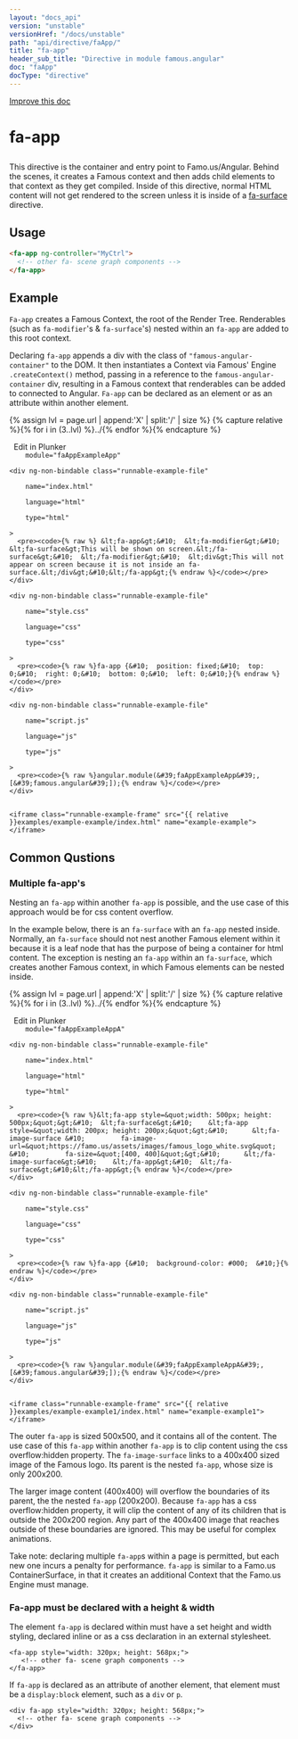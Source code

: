 ```yaml
---
layout: "docs_api"
version: "unstable"
versionHref: "/docs/unstable"
path: "api/directive/faApp/"
title: "fa-app"
header_sub_title: "Directive in module famous.angular"
doc: "faApp"
docType: "directive"
---
```


<div class="improve-docs">
  <a href='https://github.com/Famous/famous-angular/edit/master/src/scripts/directives/fa-app.js#L1'>
    Improve this doc
  </a>
</div>





<h1 class="api-title">

  fa-app



</h1>





This directive is the container and entry point to Famo.us/Angular.  Behind the scenes,
it creates a Famous context and then adds child elements
to that context as they get compiled.  Inside of this directive,
normal HTML content will not get rendered to the screen unless
it is inside of a <a href="../../../api/directive/faSurface/">fa-surface</a> directive.






  
<h2 id="usage">Usage</h2>
  
```html
<fa-app ng-controller="MyCtrl">
  <!-- other fa- scene graph components -->
</fa-app>
```
  
  

  



<h2 id="example">Example</h2><p><code>Fa-app</code> creates a Famous Context, the root of the Render Tree.  Renderables (such as <code>fa-modifier</code>&#39;s &amp; <code>fa-surface</code>&#39;s) nested within an <code>fa-app</code> are added to this root context.  </p>
<p>Declaring <code>fa-app</code> appends a div with the class of <code>&quot;famous-angular-container&quot;</code> to the DOM.  It then instantiates a Context via Famous&#39; Engine <code>.createContext()</code> method, passing in a reference to the <code>famous-angular-container</code> div, resulting in a Famous context that renderables can be added to connected to Angular.  <code>Fa-app</code> can be declared as an element or as an attribute within another element.  </p>
<p>

{% assign lvl = page.url | append:'X' | split:'/' | size %}
{% capture relative %}{% for i in (3..lvl) %}../{% endfor %}{% endcapture %}

<div>
  <a ng-click="openPlunkr('{{ relative }}examples/example-example')" class="btn pull-right">
    <i class="glyphicon glyphicon-edit">&nbsp;</i>
    Edit in Plunker</a>
  <div class="runnable-example" path="examples/example-example"
      
        module="faAppExampleApp"
      
  >

   
    <div ng-non-bindable class="runnable-example-file"
      
        name="index.html"
      
        language="html"
      
        type="html"
      
    >
      <pre><code>{% raw %} &lt;fa-app&gt;&#10;  &lt;fa-modifier&gt;&#10;    &lt;fa-surface&gt;This will be shown on screen.&lt;/fa-surface&gt;&#10;  &lt;/fa-modifier&gt;&#10;  &lt;div&gt;This will not appear on screen because it is not inside an fa-surface.&lt;/div&gt;&#10;&lt;/fa-app&gt;{% endraw %}</code></pre>
    </div>
  
    <div ng-non-bindable class="runnable-example-file"
      
        name="style.css"
      
        language="css"
      
        type="css"
      
    >
      <pre><code>{% raw %}fa-app {&#10;  position: fixed;&#10;  top: 0;&#10;  right: 0;&#10;  bottom: 0;&#10;  left: 0;&#10;}{% endraw %}</code></pre>
    </div>
  
    <div ng-non-bindable class="runnable-example-file"
      
        name="script.js"
      
        language="js"
      
        type="js"
      
    >
      <pre><code>{% raw %}angular.module(&#39;faAppExampleApp&#39;, [&#39;famous.angular&#39;]);{% endraw %}</code></pre>
    </div>
  

    <iframe class="runnable-example-frame" src="{{ relative }}examples/example-example/index.html" name="example-example"></iframe>
  </div>
</div>


</p>
<h2 id="common-qustions">Common Qustions</h2>
<h3 id="multiple-fa-app-s">Multiple fa-app&#39;s</h3>
<p>Nesting an <code>fa-app</code> within another <code>fa-app</code> is possible, and the use case of this approach would be for css content overflow.</p>
<p>In the example below, there is an <code>fa-surface</code> with an <code>fa-app</code> nested inside.  Normally, an <code>fa-surface</code> should not nest another Famous element within it because it is a leaf node that has the purpose of being a container for html content.  The exception is nesting an <code>fa-app</code> within an <code>fa-surface</code>, which creates another Famous context, in which Famous elements can be nested inside.</p>
<p> 

{% assign lvl = page.url | append:'X' | split:'/' | size %}
{% capture relative %}{% for i in (3..lvl) %}../{% endfor %}{% endcapture %}

<div>
  <a ng-click="openPlunkr('{{ relative }}examples/example-example1')" class="btn pull-right">
    <i class="glyphicon glyphicon-edit">&nbsp;</i>
    Edit in Plunker</a>
  <div class="runnable-example" path="examples/example-example1"
      
        module="faAppExampleAppA"
      
  >

   
    <div ng-non-bindable class="runnable-example-file"
      
        name="index.html"
      
        language="html"
      
        type="html"
      
    >
      <pre><code>{% raw %}&lt;fa-app style=&quot;width: 500px; height: 500px;&quot;&gt;&#10;  &lt;fa-surface&gt;&#10;    &lt;fa-app style=&quot;width: 200px; height: 200px;&quot;&gt;&#10;      &lt;fa-image-surface &#10;         fa-image-url=&quot;https://famo.us/assets/images/famous_logo_white.svg&quot; &#10;         fa-size=&quot;[400, 400]&quot;&gt;&#10;      &lt;/fa-image-surface&gt;&#10;    &lt;/fa-app&gt;&#10;  &lt;/fa-surface&gt;&#10;&lt;/fa-app&gt;{% endraw %}</code></pre>
    </div>
  
    <div ng-non-bindable class="runnable-example-file"
      
        name="style.css"
      
        language="css"
      
        type="css"
      
    >
      <pre><code>{% raw %}fa-app {&#10;  background-color: #000;  &#10;}{% endraw %}</code></pre>
    </div>
  
    <div ng-non-bindable class="runnable-example-file"
      
        name="script.js"
      
        language="js"
      
        type="js"
      
    >
      <pre><code>{% raw %}angular.module(&#39;faAppExampleAppA&#39;, [&#39;famous.angular&#39;]);{% endraw %}</code></pre>
    </div>
  

    <iframe class="runnable-example-frame" src="{{ relative }}examples/example-example1/index.html" name="example-example1"></iframe>
  </div>
</div>



The outer <code>fa-app</code> is sized 500x500, and it contains all of the content.  The use case of this <code>fa-app</code> within another <code>fa-app</code> is to clip content using the css overflow:hidden property.  The <code>fa-image-surface</code> links to a 400x400 sized image of the Famous logo.  Its parent is the nested <code>fa-app</code>, whose size is only 200x200.  </p>
<p>The larger image content (400x400) will overflow the boundaries of its parent, the the nested <code>fa-app</code> (200x200).  Because <code>fa-app</code> has a css overflow:hidden property, it will clip the content of any of its children that is outside the 200x200 region.  Any part of the 400x400 image that reaches outside of these boundaries are ignored.  This may be useful for complex animations.  </p>
<p>Take note: declaring multiple <code>fa-app</code>s within a page is permitted, but each new one incurs a penalty for performance.  <code>fa-app</code> is similar to a Famo.us ContainerSurface, in that it creates an additional Context that the Famo.us Engine must manage.  </p>
<h3 id="fa-app-must-be-declared-with-a-height-width">Fa-app must be declared with a height &amp; width</h3>
<p>The element <code>fa-app</code> is declared within must have a set height and width styling, declared inline or as a css declaration in an external stylesheet.</p>
<pre><code class="lang-html">&lt;fa-app style=&quot;width: 320px; height: 568px;&quot;&gt;
   &lt;!-- other fa- scene graph components --&gt;
&lt;/fa-app&gt;</code></pre>
<p>If <code>fa-app</code> is declared as an attribute of another element, that element must be a <code>display:block</code> element, such as a <code>div</code> or <code>p</code>.</p>
<pre><code class="lang-html">&lt;div fa-app style=&quot;width: 320px; height: 568px;&quot;&gt;
  &lt;!-- other fa- scene graph components --&gt;
&lt;/div&gt;</code></pre>



